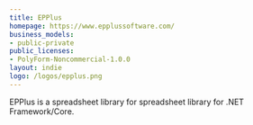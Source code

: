 ```yaml
---
title: EPPlus
homepage: https://www.epplussoftware.com/
business_models:
- public-private
public_licenses:
- PolyForm-Noncommercial-1.0.0
layout: indie
logo: /logos/epplus.png
---
```


EPPlus is a spreadsheet library for spreadsheet library for .NET Framework/Core.
